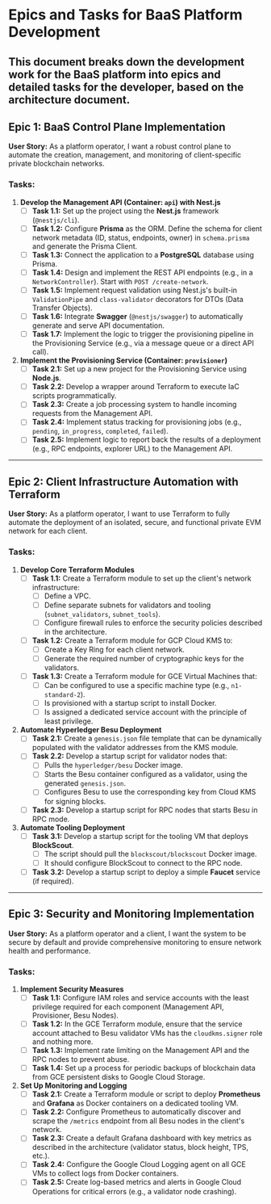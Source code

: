 # Epics and Tasks for BaaS Platform Development

This document breaks down the development work for the BaaS platform into epics and detailed tasks for the developer, based on the architecture document.
---

## Epic 1: BaaS Control Plane Implementation

**User Story:** As a platform operator, I want a robust control plane to automate the creation, management, and monitoring of client-specific private blockchain networks.

### Tasks:

1.  **Develop the Management API (Container: `api`) with Nest.js**
    *   [ ] **Task 1.1:** Set up the project using the **Nest.js** framework (`@nestjs/cli`).
    *   [ ] **Task 1.2:** Configure **Prisma** as the ORM. Define the schema for client network metadata (ID, status, endpoints, owner) in `schema.prisma` and generate the Prisma Client.
    *   [ ] **Task 1.3:** Connect the application to a **PostgreSQL** database using Prisma.
    *   [ ] **Task 1.4:** Design and implement the REST API endpoints (e.g., in a `NetworkController`). Start with `POST /create-network`.
    *   [ ] **Task 1.5:** Implement request validation using Nest.js's built-in `ValidationPipe` and `class-validator` decorators for DTOs (Data Transfer Objects).
    *   [ ] **Task 1.6:** Integrate **Swagger** (`@nestjs/swagger`) to automatically generate and serve API documentation.
    *   [ ] **Task 1.7:** Implement the logic to trigger the provisioning pipeline in the Provisioning Service (e.g., via a message queue or a direct API call).

2.  **Implement the Provisioning Service (Container: `provisioner`)**
    *   [ ] **Task 2.1:** Set up a new project for the Provisioning Service using **Node.js**.
    *   [ ] **Task 2.2:** Develop a wrapper around Terraform to execute IaC scripts programmatically.
    *   [ ] **Task 2.3:** Create a job processing system to handle incoming requests from the Management API.
    *   [ ] **Task 2.4:** Implement status tracking for provisioning jobs (e.g., `pending`, `in_progress`, `completed`, `failed`).
    *   [ ] **Task 2.5:** Implement logic to report back the results of a deployment (e.g., RPC endpoints, explorer URL) to the Management API.

---

## Epic 2: Client Infrastructure Automation with Terraform

**User Story:** As a platform operator, I want to use Terraform to fully automate the deployment of an isolated, secure, and functional private EVM network for each client.

### Tasks:

1.  **Develop Core Terraform Modules**
    *   [ ] **Task 1.1:** Create a Terraform module to set up the client's network infrastructure:
        *   [ ] Define a VPC.
        *   [ ] Define separate subnets for validators and tooling (`subnet_validators`, `subnet_tools`).
        *   [ ] Configure firewall rules to enforce the security policies described in the architecture.
    *   [ ] **Task 1.2:** Create a Terraform module for GCP Cloud KMS to:
        *   [ ] Create a Key Ring for each client network.
        *   [ ] Generate the required number of cryptographic keys for the validators.
    *   [ ] **Task 1.3:** Create a Terraform module for GCE Virtual Machines that:
        *   [ ] Can be configured to use a specific machine type (e.g., `n1-standard-2`).
        *   [ ] Is provisioned with a startup script to install Docker.
        *   [ ] Is assigned a dedicated service account with the principle of least privilege.

2.  **Automate Hyperledger Besu Deployment**
    *   [ ] **Task 2.1:** Create a `genesis.json` file template that can be dynamically populated with the validator addresses from the KMS module.
    *   [ ] **Task 2.2:** Develop a startup script for validator nodes that:
        *   [ ] Pulls the `hyperledger/besu` Docker image.
        *   [ ] Starts the Besu container configured as a validator, using the generated `genesis.json`.
        *   [ ] Configures Besu to use the corresponding key from Cloud KMS for signing blocks.
    *   [ ] **Task 2.3:** Develop a startup script for RPC nodes that starts Besu in RPC mode.

3.  **Automate Tooling Deployment**
    *   [ ] **Task 3.1:** Develop a startup script for the tooling VM that deploys **BlockScout**.
        *   [ ] The script should pull the `blockscout/blockscout` Docker image.
        *   [ ] It should configure BlockScout to connect to the RPC node.
    *   [ ] **Task 3.2:** Develop a startup script to deploy a simple **Faucet** service (if required).

---

## Epic 3: Security and Monitoring Implementation

**User Story:** As a platform operator and a client, I want the system to be secure by default and provide comprehensive monitoring to ensure network health and performance.

### Tasks:

1.  **Implement Security Measures**
    *   [ ] **Task 1.1:** Configure IAM roles and service accounts with the least privilege required for each component (Management API, Provisioner, Besu Nodes).
    *   [ ] **Task 1.2:** In the GCE Terraform module, ensure that the service account attached to Besu validator VMs has the `cloudkms.signer` role and nothing more.
    *   [ ] **Task 1.3:** Implement rate limiting on the Management API and the RPC nodes to prevent abuse.
    *   [ ] **Task 1.4:** Set up a process for periodic backups of blockchain data from GCE persistent disks to Google Cloud Storage.

2.  **Set Up Monitoring and Logging**
    *   [ ] **Task 2.1:** Create a Terraform module or script to deploy **Prometheus** and **Grafana** as Docker containers on a dedicated tooling VM.
    *   [ ] **Task 2.2:** Configure Prometheus to automatically discover and scrape the `/metrics` endpoint from all Besu nodes in the client's network.
    *   [ ] **Task 2.3:** Create a default Grafana dashboard with key metrics as described in the architecture (validator status, block height, TPS, etc.).
    *   [ ] **Task 2.4:** Configure the Google Cloud Logging agent on all GCE VMs to collect logs from Docker containers.
    *   [ ] **Task 2.5:** Create log-based metrics and alerts in Google Cloud Operations for critical errors (e.g., a validator node crashing).
